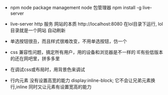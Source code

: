 - npm node package management node 包管理器
npm install -g live-server
- live-server http 服务 网站的本质
  http://localhost:8080 
  在lol目录下运行, lol目录就是一个网站
  自动刷新

- 单选按钮很丑，而且样式很难改变，不用单选按钮，仿一个
- css 兼容性问题，搞定所有用户，用的设备和浏览器是不一样的
  IE有些低版本的还在网吧里，拼多多里
- 在调试css或布局时，用背景色来调试
- 行内元素 没有设置高宽的能力 
  display:inline-block; 它不会让兄弟元素换行,inline 同时又让元素有设置宽高的能力